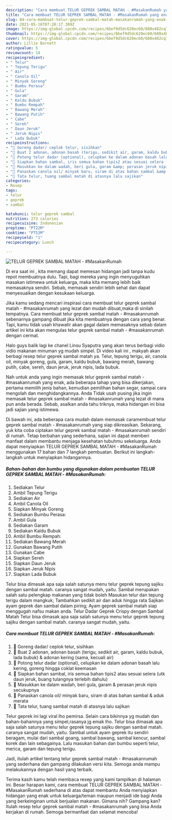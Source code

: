 ```yaml
---
description: "Cara membuat TELUR GEPREK SAMBAL MATAH - #MasakanRumah yang enak dan Mudah Dibuat"
title: "Cara membuat TELUR GEPREK SAMBAL MATAH - #MasakanRumah yang enak dan Mudah Dibuat"
slug: 84-cara-membuat-telur-geprek-sambal-matah-masakanrumah-yang-enak-dan-mudah-dibuat
date: 2021-05-16T07:20:17.309Z
image: https://img-global.cpcdn.com/recipes/6bef9d5dc620ec60/680x482cq70/telur-geprek-sambal-matah-masakanrumah-foto-resep-utama.jpg
thumbnail: https://img-global.cpcdn.com/recipes/6bef9d5dc620ec60/680x482cq70/telur-geprek-sambal-matah-masakanrumah-foto-resep-utama.jpg
cover: https://img-global.cpcdn.com/recipes/6bef9d5dc620ec60/680x482cq70/telur-geprek-sambal-matah-masakanrumah-foto-resep-utama.jpg
author: Lillie Barnett
ratingvalue: 5
reviewcount: 14
recipeingredient:
- " Telur"
- " Tepung Terigu"
- " Air"
- " Canola Oil"
- " Minyak Goreng"
- " Bumbu Perasa"
- " Gula"
- " Garam"
- " Kaldu Bubuk"
- " Bumbu Rempah"
- " Bawang Merah"
- " Bawang Putih"
- " Cabe"
- " Sereh"
- " Daun Jeruk"
- " Jeruk Nipis"
- " Lada Bubuk"
recipeinstructions:
- "🍳 Goreng dadar/ ceplok telur, sisihkan"
- "🍳 Buat 2 adonan, adonan basah (terigu, sedikit air, garam, kaldu bubuk, lada bubuk) &amp; adonan kering (sama, kecuali air)"
- "🍳 Potong telur dadar (optional), celupkan ke dalam adonan basah lalu kering, goreng hingga coklat keemasan"
- "🍳 Siapkan bahan sambal, iris semua bahan tipis2 atau sesuai selera (utk daun jeruk, buang tulangnya terlebih dahulu)"
- "🍳 Masukkan ke dalam wadah, beri gula, garam &amp; perasan jeruk nipis secukupnya"
- "🍳 Panaskan canola oil/ minyak baru, siram di atas bahan sambal &amp; aduk merata"
- "🍳 Tata telur, tuang sambal matah di atasnya lalu sajikan"
categories:
- Resep
tags:
- telur
- geprek
- sambal

katakunci: telur geprek sambal 
nutrition: 273 calories
recipecuisine: Indonesian
preptime: "PT22M"
cooktime: "PT53M"
recipeyield: "1"
recipecategory: Lunch

---
```



![TELUR GEPREK SAMBAL MATAH - #MasakanRumah](https://img-global.cpcdn.com/recipes/6bef9d5dc620ec60/680x482cq70/telur-geprek-sambal-matah-masakanrumah-foto-resep-utama.jpg)

Di era  saat ini , kita memang dapat memesan hidangan jadi tanpa kudu repot membuatnya dulu. Tapi, bagi mereka yang ingin menyuguhkan masakan istimewa untuk keluarga, maka kita memang lebih baik memasaknya sendiri. Sebab, memasak sendiri lebih sehat dan dapat menyesuaikan dengan kesukaan keluarga.

Jika kamu sedang mencari inspirasi cara membuat telur geprek sambal matah - #masakanrumah yang lezat dan mudah dibuat,maka di sinilah tempatnya. Cara membuat telur geprek sambal matah - #masakanrumah  sebenarnya gampang dibuat jika kita membuatnya dengan cara yang benar. Tapi, kamu tidak usah khawatir akan gagal dalam memasaknya 
sebab dalam artikel ini kita akan mengulas telur geprek sambal matah - #masakanrumah dengan cermat.  

Halo guys balik lagi ke chanel Linsu Syaputra yang akan terus berbagi vidio vidio makanan minuman yg mudah simpel. Di video kali ini , makyah akan berbagi resep telur geprek sambal matah ya. Telur, tepung terigu, air, canola oil, minyak goreng, gula, garam, kaldu bubuk, bawang merah, bawang putih, cabe, sereh, daun jeruk, jeruk nipis, lada bubuk.

Nah untuk anda yang ingin memasak telur geprek sambal matah - #masakanrumah yang enak, ada beberapa tahap yang bisa dikerjakan, pertama memilih jenis bahan, kemudian pemilihan bahan segar, sampai cara mengolah dan menghidangkannya. Anda Tidak usah pusing jika ingin memasak telur geprek sambal matah - #masakanrumah yang lezat di mana pun anda berada. Sebab, asalkan anda  tahu triknya, maka hidangan ini bisa jadi sajian yang istimewa.

Di bawah ini, ada beberapa cara mudah dalam memasak caramembuat telur geprek sambal matah - #masakanrumah yang siap dikreasikan. Sekarang, yuk kita coba ciptakan telur geprek sambal matah - #masakanrumah sendiri di rumah. Tetap berbahan yang sederhana, sajian ini dapat memberi manfaat dalam membantu menjaga kesehatan tubuhmu sekeluarga. Anda dapat menyiapkan TELUR GEPREK SAMBAL MATAH - #MasakanRumah menggunakan 17 bahan dan 7 langkah pembuatan. Berikut ini langkah-langkah untuk menyiapkan hidangannya.

<!--inarticleads1-->

##### Bahan-bahan dan bumbu yang digunakan dalam pembuatan TELUR GEPREK SAMBAL MATAH - #MasakanRumah:

1. Sediakan  Telur
1. Ambil  Tepung Terigu
1. Sediakan  Air
1. Ambil  Canola Oil
1. Siapkan  Minyak Goreng
1. Sediakan  Bumbu Perasa:
1. Ambil  Gula
1. Sediakan  Garam
1. Sediakan  Kaldu Bubuk
1. Ambil  Bumbu Rempah:
1. Sediakan  Bawang Merah
1. Gunakan  Bawang Putih
1. Gunakan  Cabe
1. Siapkan  Sereh
1. Siapkan  Daun Jeruk
1. Siapkan  Jeruk Nipis
1. Siapkan  Lada Bubuk


Telur bisa dimasak apa saja salah satunya menu telur geprek tepung sajiku dengan sambal matah. caranya sangat mudah, yaitu. Sambal merupakan salah satu pelengkap makanan yang tidak boleh Masukan telur dan tepung terigu dalam mangkuk; Tambahkan sedikit air dan aduk hingga rata Sajikan ayam geprek dan sambal dalam piring; Ayam geprek sambal matah siap menggugah nafsu makan anda. Telur Dadar Geprek Crispy dengan Sambal Matah Telur bisa dimasak apa saja salah satunya menu telur geprek tepung sajiku dengan sambal matah. caranya sangat mudah, yaitu. 

<!--inarticleads2-->

##### Cara membuat TELUR GEPREK SAMBAL MATAH - #MasakanRumah:

1. 🍳 Goreng dadar/ ceplok telur, sisihkan
1. 🍳 Buat 2 adonan, adonan basah (terigu, sedikit air, garam, kaldu bubuk, lada bubuk) &amp; adonan kering (sama, kecuali air)
1. 🍳 Potong telur dadar (optional), celupkan ke dalam adonan basah lalu kering, goreng hingga coklat keemasan
1. 🍳 Siapkan bahan sambal, iris semua bahan tipis2 atau sesuai selera (utk daun jeruk, buang tulangnya terlebih dahulu)
1. 🍳 Masukkan ke dalam wadah, beri gula, garam &amp; perasan jeruk nipis secukupnya
1. 🍳 Panaskan canola oil/ minyak baru, siram di atas bahan sambal &amp; aduk merata
1. 🍳 Tata telur, tuang sambal matah di atasnya lalu sajikan


Telur geprek ini lagi viral lho pemirsa. Selain cara bikinnya yg mudah dan bahan-bahannya yang simpel,rasanya jg emak lho. Telur bisa dimasak apa saja salah satunya menu telur geprek tepung sajiku dengan sambal matah. caranya sangat mudah, yaitu. Sambal untuk ayam geprek itu sendiri beragam, mulai dari sambal goang, sambal bawang, sambal kencur, sambal korek dan lain sebagainya. Lalu masukan bahan dan bumbu seperti telur, merica, garam dan tepung terigu. 

Jadi, itulah artikel tentang  telur geprek sambal matah - #masakanrumah  yang sederhana dan gampang dilakukan versi kita. Semoga anda mampu melakukannya dengan hasil yang terbaik. 

Terima kasih kamu telah membaca resep yang kami tampilkan di halaman ini. Besar harapan kami, cara membuat  TELUR GEPREK SAMBAL MATAH - #MasakanRumah sederhana di atas dapat membantu Anda menyiapkan hidangan yang enak untuk keluarga/teman maupun menjadi ide bagi Anda yang berkeinginan untuk berjualan makanan. Gimana nih? Gampang kan? Itulah resep telur geprek sambal matah - #masakanrumah yang bisa Anda kerjakan di rumah. Semoga bermanfaat dan selamat mencoba!

